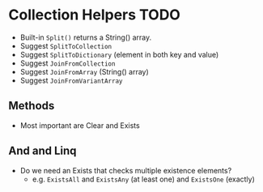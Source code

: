 # Collection Helpers TODO
- Built-in `Split()` returns a String() array.
- Suggest `SplitToCollection`
- Suggest `SplitToDictionary` (element in both key and value)
- Suggest `JoinFromCollection`
- Suggest `JoinFromArray` (String() array)
- Suggest `JoinFromVariantArray` 
## Methods
- Most important are Clear and Exists
## And and Linq
- Do we need an Exists that checks multiple existence elements?
    - e.g. `ExistsAll` and `ExistsAny` (at least one) and `ExistsOne` (exactly)
